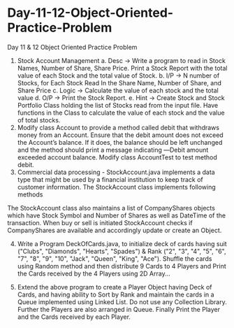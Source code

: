 # Day-11-12-Object-Oriented-Practice-Problem
Day 11 &amp; 12 Object Oriented Practice Problem
1. Stock Account Management
a. Desc -> Write a program to read in Stock Names, Number of Share, Share Price.
Print a Stock Report with the total value of each Stock and the total value of
Stock.
b. I/P -> N number of Stocks, for Each Stock Read In the Share Name, Number of
Share, and Share Price
c. Logic -> Calculate the value of each stock and the total value
d. O/P -> Print the Stock Report.
e. Hint -> Create Stock and Stock Portfolio Class holding the list of Stocks read
from the input file. Have functions in the Class to calculate the value of each
stock and the value of total stocks.
2. Modify class Account to provide a method called debit that withdraws money
from an Account. Ensure that the debit amount does not exceed the Account’s
balance. If it does, the balance should be left unchanged and the method
should print a message indicating ―Debit amount exceeded account balance.
Modify class AccountTest to test method debit.
3. Commercial data processing - StockAccount.java implements a data type that
might be used by a financial institution to keep track of customer information. The
StockAccount class implements following methods

The StockAccount class also maintains a list of CompanyShares objects
which have Stock Symbol and Number of Shares as well as DateTime of the
transaction. When buy or sell is initiated StockAccount checks if
CompanyShares are available and accordingly update or create an Object.

4. Write a Program DeckOfCards.java, to initialize deck of cards having suit
("Clubs", "Diamonds", "Hearts", "Spades") & Rank ("2", "3", "4", "5", "6", "7", "8",
"9", "10", "Jack", "Queen", "King", "Ace"). Shuffle the cards using Random
method and then distribute 9 Cards to 4 Players and Print the Cards received by
the 4 Players using 2D Array...

5. Extend the above program to create a Player Object having Deck of Cards, and
having ability to Sort by Rank and maintain the cards in a Queue implemented
using Linked List. Do not use any Collection Library. Further the Players are also
arranged in Queue. Finally Print the Player and the Cards received by each
Player.
